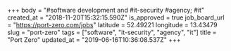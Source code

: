 +++
body = "#software development and #it-security #agency; #it"
created_at = "2018-11-20T15:32:15.590Z"
is_approved = true
job_board_url = "https://port-zero.com/jobs"
latitude = 52.49221
longitude = 13.43479
slug = "port-zero"
tags = ["software", "it-security", "agency", "it"]
title = "Port Zero"
updated_at = "2019-06-16T10:36:08.537Z"
+++
